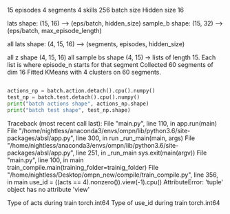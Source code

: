 15 episodes
4 segments
4 skills
256 batch size 
Hidden size 16

lats shape:  (15, 16) --> (eps/batch, hidden_size)
sample_b shape:  (15, 32) --> (eps/batch, max_episode_length)

all lats shape: (4, 15, 16) --> (segments, episodes, hidden_size)

all z shape (4, 15, 16)
all sample bs shape (4, 15) -> lists of length 15. Each list is where episode_n starts for that segment
Collected 60 segments of dim 16
Fitted KMeans with 4 clusters on 60 segments.


```python

actions_np = batch.action.detach().cpu().numpy()
test_np = batch.test.detach().cpu().numpy()
print("batch actions shape", actions_np.shape)
print("batch test shape", test_np.shape)

```


Traceback (most recent call last):
  File "main.py", line 110, in <module>
    app.run(main)
  File "/home/nightless/anaconda3/envs/ompn/lib/python3.6/site-packages/absl/app.py", line 300, in run
    _run_main(main, args)
  File "/home/nightless/anaconda3/envs/ompn/lib/python3.6/site-packages/absl/app.py", line 251, in _run_main
    sys.exit(main(argv))
  File "main.py", line 100, in main
    train_compile.main(training_folder=trainig_folder)
  File "/home/nightless/Desktop/ompn_new/compile/train_compile.py", line 356, in main
    use_id = ((acts == 4).nonzero()).view(-1).cpu()
AttributeError: 'tuple' object has no attribute 'view'


Type of acts during train torch.int64
Type of use_id during train torch.int64